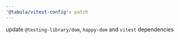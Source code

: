 ```yaml
---
'@tabula/vitest-config': patch
---
```


update `@testing-library/dom`, `happy-dom` and `vitest` dependencies
